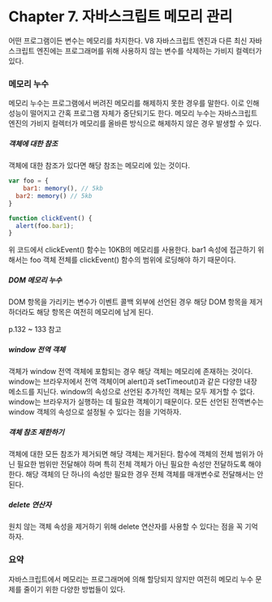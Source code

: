 # Chapter 7. 자바스크립트 메모리 관리

어떤 프로그램이든 변수는 메모리를 차지한다.
V8 자바스크립트 엔진과 다른 최신 자바스크립트 엔진에는 프로그래머를 위해 사용하지 않는 변수를 삭제하는 가비지 컬렉터가 있다.

### 메모리 누수

메모리 누수는 프로그램에서 버려진 메모리를 해제하지 못한 경우를 말한다.
이로 인해 성능이 떨어지고 간혹 프로그램 자체가 중단되기도 한다.
메모리 누수는 자바스크립트 엔진의 가비지 컬렉터가 메모리를 올바른 방식으로 해제하지 않은 경우 발생할 수 있다.

##### 객체에 대한 참조

객체에 대한 참조가 있다면 해당 참조는 메모리에 있는 것이다.

```javascript
var foo = {
 	bar1: memory(), // 5kb
  bar2: memory() // 5kb
}

function clickEvent() {
  alert(foo.bar1);
}
```

위 코드에서 clickEvent() 함수는 10KB의 메모리를 사용한다.
bar1 속성에 접근하기 위해서는 foo 객체 전체를 clickEvent() 함수의 범위에 로딩해야 하기 때문이다.

##### DOM 메모리 누수

DOM 항목을 가리키는 변수가 이벤트 콜백 외부에 선언된 경우 해당 DOM 항목을 제거하더라도 해당 항목은 여전히 메모리에 남게 된다.

p.132 ~ 133 참고

##### window 전역 객체

객체가 window 전역 객체에 포함되는 경우 해당 객체는 메모리에 존재하는 것이다.
window는 브라우저에서 전역 객체이며 alert()과 setTimeout()과 같은 다양한 내장 메소드를 지닌다.
window의 속성으로 선언된 추가적인 객체는 모두 제거할 수 없다.
window는 브라우저가 실행하는 데 필요한 객체이기 때문이다.
모든 선언된 전역변수는 window 객체의 속성으로 설정될 수 있다는 점을 기억하자.

##### 객체 참조 제한하기

객체에 대한 모든 참조가 제거되면 해당 객체는 제거된다.
함수에 객체의 전체 범위가 아닌 필요한 범위만 전달해야 하며 특히 전체 객체가 아닌 필요한 속성만 전달하도록 해야 한다.
해당 객체의 단 하나의 속성만 필요한 경우 전체 객체를 매개변수로 전달해서는 안 된다.

##### delete 연산자

원치 않는 객체 속성을 제거하기 위해 delete 연산자를 사용할 수 있다는 점을 꼭 기억하자.

### 요약

자바스크립트에서 메모리는 프로그래머에 의해 할당되지 않지만 여전히 메모리 누수 문제를 줄이기 위한 다양한 방법들이 있다.